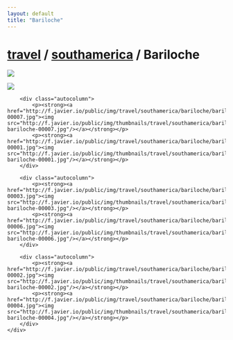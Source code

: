 ```yaml
---
layout: default
title: "Bariloche"
---
```


<h1 class="page" style="padding-left:0%;"><a href="/travel.html">travel</a> / <a href="/travel/southamerica.html">southamerica</a> / Bariloche</h1>
<div class="page">
    <div class="autowide">
        <div class="autocolumn">
            <p><strong><a href="http://f.javier.io/public/img/travel/southamerica/bariloche/bariloche-00008.jpg"><img src="http://f.javier.io/public/img/thumbnails/travel/southamerica/bariloche/thumbnail-bariloche-00008.jpg"/></a></strong></p>
            <p><strong><a href="http://f.javier.io/public/img/travel/southamerica/bariloche/bariloche-00005.jpg"><img src="http://f.javier.io/public/img/thumbnails/travel/southamerica/bariloche/thumbnail-bariloche-00005.jpg"/></a></strong></p>
        </div>

        <div class="autocolumn">
            <p><strong><a href="http://f.javier.io/public/img/travel/southamerica/bariloche/bariloche-00007.jpg"><img src="http://f.javier.io/public/img/thumbnails/travel/southamerica/bariloche/thumbnail-bariloche-00007.jpg"/></a></strong></p>
            <p><strong><a href="http://f.javier.io/public/img/travel/southamerica/bariloche/bariloche-00001.jpg"><img src="http://f.javier.io/public/img/thumbnails/travel/southamerica/bariloche/thumbnail-bariloche-00001.jpg"/></a></strong></p>
        </div>

        <div class="autocolumn">
            <p><strong><a href="http://f.javier.io/public/img/travel/southamerica/bariloche/bariloche-00003.jpg"><img src="http://f.javier.io/public/img/thumbnails/travel/southamerica/bariloche/thumbnail-bariloche-00003.jpg"/></a></strong></p>
            <p><strong><a href="http://f.javier.io/public/img/travel/southamerica/bariloche/bariloche-00006.jpg"><img src="http://f.javier.io/public/img/thumbnails/travel/southamerica/bariloche/thumbnail-bariloche-00006.jpg"/></a></strong></p>
        </div>

        <div class="autocolumn">
            <p><strong><a href="http://f.javier.io/public/img/travel/southamerica/bariloche/bariloche-00002.jpg"><img src="http://f.javier.io/public/img/thumbnails/travel/southamerica/bariloche/thumbnail-bariloche-00002.jpg"/></a></strong></p>
            <p><strong><a href="http://f.javier.io/public/img/travel/southamerica/bariloche/bariloche-00004.jpg"><img src="http://f.javier.io/public/img/thumbnails/travel/southamerica/bariloche/thumbnail-bariloche-00004.jpg"/></a></strong></p>
        </div>
    </div>
</div>
